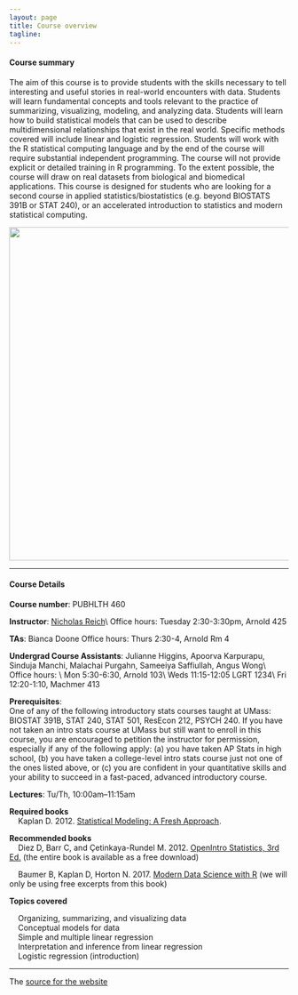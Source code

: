 ```yaml
---
layout: page
title: Course overview
tagline: 
---
```



#### Course summary
The aim of this course is to provide students with the skills necessary to tell interesting and useful stories in real-world encounters with data. Students will learn fundamental concepts and tools relevant to the practice of summarizing, visualizing, modeling, and analyzing data. Students will learn how to build statistical models that can be used to describe multidimensional relationships that exist in the real world. Specific methods covered will include linear and logistic regression. Students will work with the R statistical computing language and by the end of the course will require substantial independent programming. The course will not provide explicit or detailed training in R programming. To the extent possible, the course will draw on real datasets from biological and biomedical applications. This course is designed for students who are looking for a second course in applied statistics/biostatistics (e.g. beyond BIOSTATS 391B or STAT 240), or an accelerated introduction to statistics and modern statistical computing. 

<img src="cover-image.png" width="600"/>


---

#### Course Details

**Course number**: PUBHLTH 460 

**Instructor**: [Nicholas Reich](http://reichlab.io)\\
Office hours: Tuesday 2:30-3:30pm, Arnold 425

**TAs**: Bianca Doone
Office hours: Thurs 2:30-4, Arnold Rm 4

**Undergrad Course Assistants**: Julianne Higgins, Apoorva Karpurapu, Sinduja Manchi, Malachai Purgahn, Sameeiya Saffiullah, Angus Wong\\
Office hours: \\
Mon 5:30-6:30, Arnold 103\\
Weds 11:15-12:05 LGRT 1234\\
Fri 12:20-1:10, Machmer 413


**Prerequisites**: <br> 
One of any of the following introductory stats courses taught at UMass: BIOSTAT 391B, STAT 240, STAT 501, ResEcon 212, PSYCH 240. If you have not taken an intro stats course at UMass but still want to enroll in this course, you are encouraged to petition the instructor for permission, especially if any of the following apply: (a) you have taken AP Stats in high school, (b) you have taken a college-level intro stats course just not one of the ones listed above, or (c) you are confident in your quantitative skills and your ability to succeed in a fast-paced, advanced introductory course.

**Lectures**: Tu/Th, 10:00am&ndash;11:15am

**Required books** <br>
&nbsp; &nbsp; Kaplan D. 2012. [Statistical Modeling: A Fresh Approach](http://www.mosaic-web.org/go/StatisticalModeling/). 

**Recommended books** <br>
&nbsp; &nbsp; Diez D, Barr C, and &Ccedil;etinkaya-Rundel M. 2012. [OpenIntro Statistics, 3rd Ed.](https://www.openintro.org/stat/index.php?stat_book=os) (the entire book is available as a free download)

&nbsp; &nbsp; Baumer B, Kaplan D, Horton N. 2017. [Modern Data Science with R](http://mdsr-book.github.io/excerpts/mdsr-ethics.pdf) (we will only be using free excerpts from this book)


**Topics covered**<br>

&nbsp; &nbsp; Organizing, summarizing, and visualizing data<br>
&nbsp; &nbsp; Conceptual models for data<br>
&nbsp; &nbsp; Simple and multiple linear regression <br>
&nbsp; &nbsp; Interpretation and inference from linear regression <br>
&nbsp; &nbsp; Logistic regression (introduction) <br>

---

The [source for the website](https://github.com/nickreich/data-stories) 
